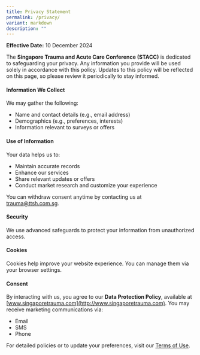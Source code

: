 ```yaml
---
title: Privacy Statement
permalink: /privacy/
variant: markdown
description: ""
---
```

**Effective Date:** 10 December 2024

The **Singapore Trauma and Acute Care Conference (STACC)** is dedicated to safeguarding your privacy. Any information you provide will be used solely in accordance with this policy. Updates to this policy will be reflected on this page, so please review it periodically to stay informed.

#### Information We Collect

We may gather the following:

*   Name and contact details (e.g., email address)
*   Demographics (e.g., preferences, interests)
*   Information relevant to surveys or offers

#### Use of Information

Your data helps us to:

*   Maintain accurate records
*   Enhance our services
*   Share relevant updates or offers
*   Conduct market research and customize your experience

You can withdraw consent anytime by contacting us at [trauma@ttsh.com.sg](mailto:trauma@ttsh.com.sg).

#### Security

We use advanced safeguards to protect your information from unauthorized access.

#### Cookies

Cookies help improve your website experience. You can manage them via your browser settings.

#### Consent

By interacting with us, you agree to our **Data Protection Policy**, available at [www.singaporetrauma.com](http://www.singaporetrauma.com). You may receive marketing communications via:

*   Email
*   SMS
*   Phone

For detailed policies or to update your preferences, visit our [Terms of Use](https://www.ttsh.com.sg/Healthcare-Professionals/Training-Workshops/Training-Courses/Trauma-Training-Centre/Singapore-Trauma-and-Acute-Care-Conference/Pages/Terms-of-Use.aspx).